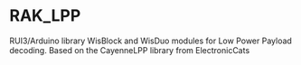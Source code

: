 # RAK_LPP
RUI3/Arduino library WisBlock and WisDuo modules for Low Power Payload decoding. Based on the CayenneLPP library from ElectronicCats
